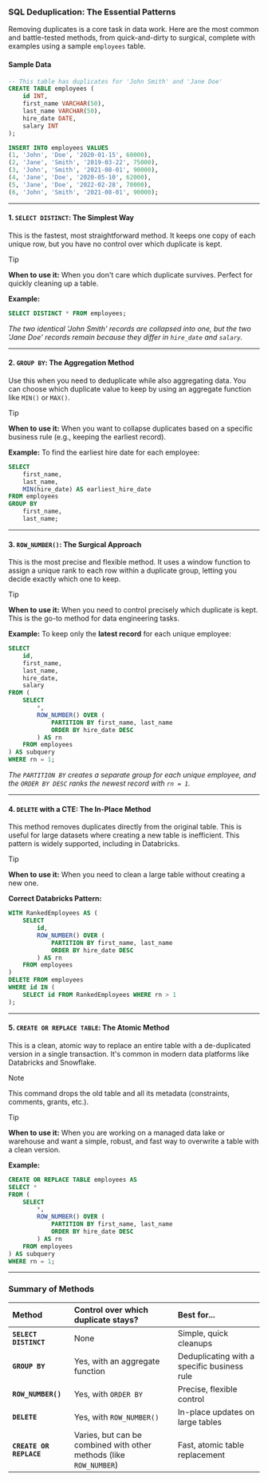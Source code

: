 ### SQL Deduplication: The Essential Patterns

Removing duplicates is a core task in data work. Here are the most common and battle-tested methods, from quick-and-dirty to surgical, complete with examples using a sample `employees` table.

#### **Sample Data**

```sql
-- This table has duplicates for 'John Smith' and 'Jane Doe'
CREATE TABLE employees (
    id INT,
    first_name VARCHAR(50),
    last_name VARCHAR(50),
    hire_date DATE,
    salary INT
);

INSERT INTO employees VALUES
(1, 'John', 'Doe', '2020-01-15', 60000),
(2, 'Jane', 'Smith', '2019-03-22', 75000),
(3, 'John', 'Smith', '2021-08-01', 90000),
(4, 'Jane', 'Doe', '2020-05-10', 62000),
(5, 'Jane', 'Doe', '2022-02-28', 70000),
(6, 'John', 'Smith', '2021-08-01', 90000);
```

-----

#### 1\. `SELECT DISTINCT`: The Simplest Way

This is the fastest, most straightforward method. It keeps one copy of each unique row, but you have no control over which duplicate is kept.

> [!TIP]
> **When to use it:** When you don't care which duplicate survives. Perfect for quickly cleaning up a table.

**Example:**

```sql
SELECT DISTINCT * FROM employees;
```

*The two identical 'John Smith' records are collapsed into one, but the two 'Jane Doe' records remain because they differ in `hire_date` and `salary`.*

-----

#### 2\. `GROUP BY`: The Aggregation Method

Use this when you need to deduplicate while also aggregating data. You can choose which duplicate value to keep by using an aggregate function like `MIN()` or `MAX()`.

> [!TIP]
> **When to use it:** When you want to collapse duplicates based on a specific business rule (e.g., keeping the earliest record).

**Example:**
To find the earliest hire date for each employee:

```sql
SELECT
    first_name,
    last_name,
    MIN(hire_date) AS earliest_hire_date
FROM employees
GROUP BY
    first_name,
    last_name;
```

-----

#### 3\. `ROW_NUMBER()`: The Surgical Approach

This is the most precise and flexible method. It uses a window function to assign a unique rank to each row within a duplicate group, letting you decide exactly which one to keep.

> [!TIP]
> **When to use it:** When you need to control precisely which duplicate is kept. This is the go-to method for data engineering tasks.

**Example:**
To keep only the **latest record** for each unique employee:

```sql
SELECT
    id,
    first_name,
    last_name,
    hire_date,
    salary
FROM (
    SELECT
        *,
        ROW_NUMBER() OVER (
            PARTITION BY first_name, last_name
            ORDER BY hire_date DESC
        ) AS rn
    FROM employees
) AS subquery
WHERE rn = 1;
```

*The `PARTITION BY` creates a separate group for each unique employee, and the `ORDER BY DESC` ranks the newest record with `rn = 1`.*

-----

#### 4\. `DELETE` with a CTE: The In-Place Method

This method removes duplicates directly from the original table. This is useful for large datasets where creating a new table is inefficient. This pattern is widely supported, including in Databricks.

> [!TIP]
> **When to use it:** When you need to clean a large table without creating a new one.

**Correct Databricks Pattern:**

```sql
WITH RankedEmployees AS (
    SELECT
        id,
        ROW_NUMBER() OVER (
            PARTITION BY first_name, last_name
            ORDER BY hire_date DESC
        ) AS rn
    FROM employees
)
DELETE FROM employees
WHERE id IN (
    SELECT id FROM RankedEmployees WHERE rn > 1
);
```

-----

#### 5\. `CREATE OR REPLACE TABLE`: The Atomic Method

This is a clean, atomic way to replace an entire table with a de-duplicated version in a single transaction. It's common in modern data platforms like Databricks and Snowflake.

> [!NOTE]
> This command drops the old table and all its metadata (constraints, comments, grants, etc.).

> [!TIP]
> **When to use it:** When you are working on a managed data lake or warehouse and want a simple, robust, and fast way to overwrite a table with a clean version.

**Example:**

```sql
CREATE OR REPLACE TABLE employees AS
SELECT *
FROM (
    SELECT
        *,
        ROW_NUMBER() OVER (
            PARTITION BY first_name, last_name
            ORDER BY hire_date DESC
        ) AS rn
    FROM employees
) AS subquery
WHERE rn = 1;
```

-----

### **Summary of Methods**

| Method | Control over which duplicate stays? | Best for... |
| :--- | :--- | :--- |
| **`SELECT DISTINCT`** | None | Simple, quick cleanups |
| **`GROUP BY`** | Yes, with an aggregate function | Deduplicating with a specific business rule |
| **`ROW_NUMBER()`** | Yes, with `ORDER BY` | Precise, flexible control |
| **`DELETE`** | Yes, with `ROW_NUMBER()` | In-place updates on large tables |
| **`CREATE OR REPLACE`** | Varies, but can be combined with other methods (like `ROW_NUMBER`) | Fast, atomic table replacement |